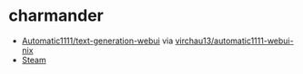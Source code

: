 # charmander

* [Automatic1111/text-generation-webui](https://github.com/AUTOMATIC1111/stable-diffusion-webui) via [virchau13/automatic1111-webui-nix](https://github.com/virchau13/automatic1111-webui-nix)
* [Steam](https://nixos.wiki/wiki/Steam) 
